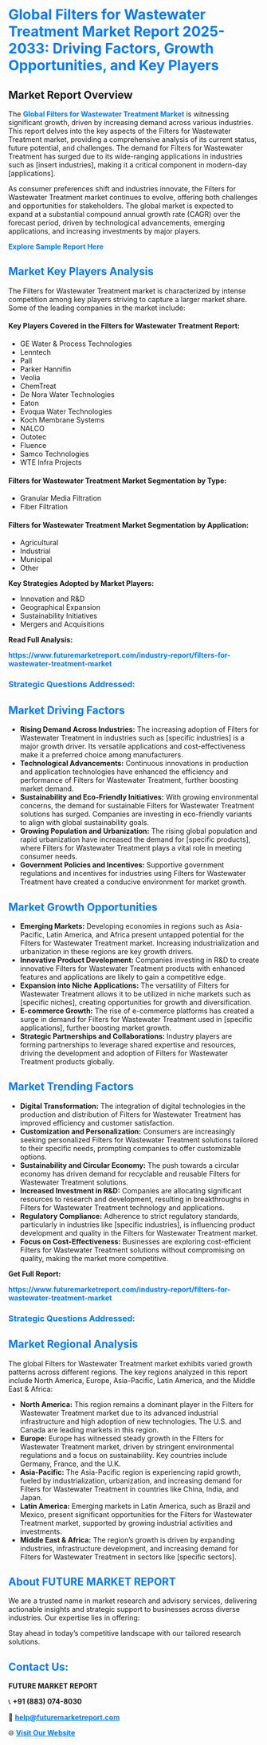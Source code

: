 <h1 style="color: #007BFF;">Global Filters for Wastewater Treatment Market Report 2025-2033: Driving Factors, Growth Opportunities, and Key Players</h1>

<section id="overview">
<h2>Market Report Overview</h2>
<p>The <a href="https://www.futuremarketreport.com/industry-report/filters-for-wastewater-treatment-market" style="color: #007BFF; text-decoration: none;"><strong>Global Filters for Wastewater Treatment Market</strong></a> is witnessing significant growth, driven by increasing demand across various industries. This report delves into the key aspects of the Filters for Wastewater Treatment market, providing a comprehensive analysis of its current status, future potential, and challenges. The demand for Filters for Wastewater Treatment has surged due to its wide-ranging applications in industries such as [insert industries], making it a critical component in modern-day [applications].</p>
<p>As consumer preferences shift and industries innovate, the Filters for Wastewater Treatment market continues to evolve, offering both challenges and opportunities for stakeholders. The global market is expected to expand at a substantial compound annual growth rate (CAGR) over the forecast period, driven by technological advancements, emerging applications, and increasing investments by major players.</p>
</section>

<section id="overview">
<p><a href="https://www.futuremarketreport.com/request-sample/reportId=51439" style="color: #007BFF; text-decoration: none;"><strong>Explore Sample Report Here</strong></a></p>
</section>

<section id="key-players">
<h2 style="color: #007BFF;">Market Key Players Analysis</h2>
<p>The Filters for Wastewater Treatment market is characterized by intense competition among key players striving to capture a larger market share. Some of the leading companies in the market include:</p>
<h4>Key Players Covered in the Filters for Wastewater Treatment Report:</h4>
<ul><li>GE Water &amp; Process Technologies</li><li>Lenntech</li><li>Pall</li><li>Parker Hannifin</li><li>Veolia</li><li>ChemTreat</li><li>De Nora Water Technologies</li><li>Eaton</li><li>Evoqua Water Technologies</li><li>Koch Membrane Systems</li><li>NALCO</li><li>Outotec</li><li>Fluence</li><li>Samco Technologies</li><li>WTE Infra Projects</li></ul>
<h4>Filters for Wastewater Treatment Market Segmentation by Type:</h4>
<ul><li>Granular Media Filtration</li><li>Fiber Filtration</li></ul>

<h4>Filters for Wastewater Treatment Market Segmentation by Application:</h4>
<ul><li>Agricultural</li><li>Industrial</li><li>Municipal</li><li>Other</li></ul>
<p><strong>Key Strategies Adopted by Market Players:</strong></p>
<ul>
<li>Innovation and R&D</li>
<li>Geographical Expansion</li>
<li>Sustainability Initiatives</li>
<li>Mergers and Acquisitions</li>
</ul>
</section>

<section>
<p><strong>Read Full Analysis: </strong></p><a href="https://www.futuremarketreport.com/industry-report/filters-for-wastewater-treatment-market" style="color: #007BFF; text-decoration: none;"><strong>https://www.futuremarketreport.com/industry-report/filters-for-wastewater-treatment-market</strong></a>
<h3 style="color: #007BFF;">Strategic Questions Addressed:</h3>
</section>

<section id="driving-factors">
<h2 style="color: #007BFF;">Market Driving Factors</h2>
<ul>
<li><strong>Rising Demand Across Industries:</strong> The increasing adoption of Filters for Wastewater Treatment in industries such as [specific industries] is a major growth driver. Its versatile applications and cost-effectiveness make it a preferred choice among manufacturers.</li>
<li><strong>Technological Advancements:</strong> Continuous innovations in production and application technologies have enhanced the efficiency and performance of Filters for Wastewater Treatment, further boosting market demand.</li>
<li><strong>Sustainability and Eco-Friendly Initiatives:</strong> With growing environmental concerns, the demand for sustainable Filters for Wastewater Treatment solutions has surged. Companies are investing in eco-friendly variants to align with global sustainability goals.</li>
<li><strong>Growing Population and Urbanization:</strong> The rising global population and rapid urbanization have increased the demand for [specific products], where Filters for Wastewater Treatment plays a vital role in meeting consumer needs.</li>
<li><strong>Government Policies and Incentives:</strong> Supportive government regulations and incentives for industries using Filters for Wastewater Treatment have created a conducive environment for market growth.</li>
</ul>
</section>

<section id="growth-opportunities">
<h2 style="color: #007BFF;">Market Growth Opportunities</h2>
<ul>
<li><strong>Emerging Markets:</strong> Developing economies in regions such as Asia-Pacific, Latin America, and Africa present untapped potential for the Filters for Wastewater Treatment market. Increasing industrialization and urbanization in these regions are key growth drivers.</li>
<li><strong>Innovative Product Development:</strong> Companies investing in R&D to create innovative Filters for Wastewater Treatment products with enhanced features and applications are likely to gain a competitive edge.</li>
<li><strong>Expansion into Niche Applications:</strong> The versatility of Filters for Wastewater Treatment allows it to be utilized in niche markets such as [specific niches], creating opportunities for growth and diversification.</li>
<li><strong>E-commerce Growth:</strong> The rise of e-commerce platforms has created a surge in demand for Filters for Wastewater Treatment used in [specific applications], further boosting market growth.</li>
<li><strong>Strategic Partnerships and Collaborations:</strong> Industry players are forming partnerships to leverage shared expertise and resources, driving the development and adoption of Filters for Wastewater Treatment products globally.</li>
</ul>
</section>

<section id="trending-factors">
<h2 style="color: #007BFF;">Market Trending Factors</h2>
<ul>
<li><strong>Digital Transformation:</strong> The integration of digital technologies in the production and distribution of Filters for Wastewater Treatment has improved efficiency and customer satisfaction.</li>
<li><strong>Customization and Personalization:</strong> Consumers are increasingly seeking personalized Filters for Wastewater Treatment solutions tailored to their specific needs, prompting companies to offer customizable options.</li>
<li><strong>Sustainability and Circular Economy:</strong> The push towards a circular economy has driven demand for recyclable and reusable Filters for Wastewater Treatment solutions.</li>
<li><strong>Increased Investment in R&D:</strong> Companies are allocating significant resources to research and development, resulting in breakthroughs in Filters for Wastewater Treatment technology and applications.</li>
<li><strong>Regulatory Compliance:</strong> Adherence to strict regulatory standards, particularly in industries like [specific industries], is influencing product development and quality in the Filters for Wastewater Treatment market.</li>
<li><strong>Focus on Cost-Effectiveness:</strong> Businesses are exploring cost-efficient Filters for Wastewater Treatment solutions without compromising on quality, making the market more competitive.</li>
</ul>
</section>

<section>
<p><strong>Get Full Report: </strong></p><a href="https://www.futuremarketreport.com/industry-report/filters-for-wastewater-treatment-market" style="color: #007BFF; text-decoration: none;"><strong>https://www.futuremarketreport.com/industry-report/filters-for-wastewater-treatment-market</strong></a>
<h3 style="color: #007BFF;">Strategic Questions Addressed:</h3>
</section>


<section id="regional-analysis">
<h2 style="color: #007BFF;">Market Regional Analysis</h2>
<p>The global Filters for Wastewater Treatment market exhibits varied growth patterns across different regions. The key regions analyzed in this report include North America, Europe, Asia-Pacific, Latin America, and the Middle East & Africa:</p>
<ul>
<li><strong>North America:</strong> This region remains a dominant player in the Filters for Wastewater Treatment market due to its advanced industrial infrastructure and high adoption of new technologies. The U.S. and Canada are leading markets in this region.</li>
<li><strong>Europe:</strong> Europe has witnessed steady growth in the Filters for Wastewater Treatment market, driven by stringent environmental regulations and a focus on sustainability. Key countries include Germany, France, and the U.K.</li>
<li><strong>Asia-Pacific:</strong> The Asia-Pacific region is experiencing rapid growth, fueled by industrialization, urbanization, and increasing demand for Filters for Wastewater Treatment in countries like China, India, and Japan.</li>
<li><strong>Latin America:</strong> Emerging markets in Latin America, such as Brazil and Mexico, present significant opportunities for the Filters for Wastewater Treatment market, supported by growing industrial activities and investments.</li>
<li><strong>Middle East & Africa:</strong> The region’s growth is driven by expanding industries, infrastructure development, and increasing demand for Filters for Wastewater Treatment in sectors like [specific sectors].</li>
</ul>
</section>

<footer>
<h2 style="color: #007BFF;">About FUTURE MARKET REPORT</h2>
<p>We are a trusted name in market research and advisory services, delivering actionable insights and strategic support to businesses across diverse industries. Our expertise lies in offering:</p>

<p>Stay ahead in today’s competitive landscape with our tailored research solutions.</p>

<h2 style="color: #007BFF;">Contact Us:</h2>
<p><strong>FUTURE MARKET REPORT</strong></p>
<p>📞 <strong>+91 (883) 074-8030</strong></p>
<p>📧 <strong><a href="mailto:help@futuremarketreport.com" style="color: #007BFF;">help@futuremarketreport.com</a></strong></p>
<p>🌐 <strong><a href="https://www.futuremarketreport.com/" style="color: #007BFF;">Visit Our Website</a></strong></p>
</footer>